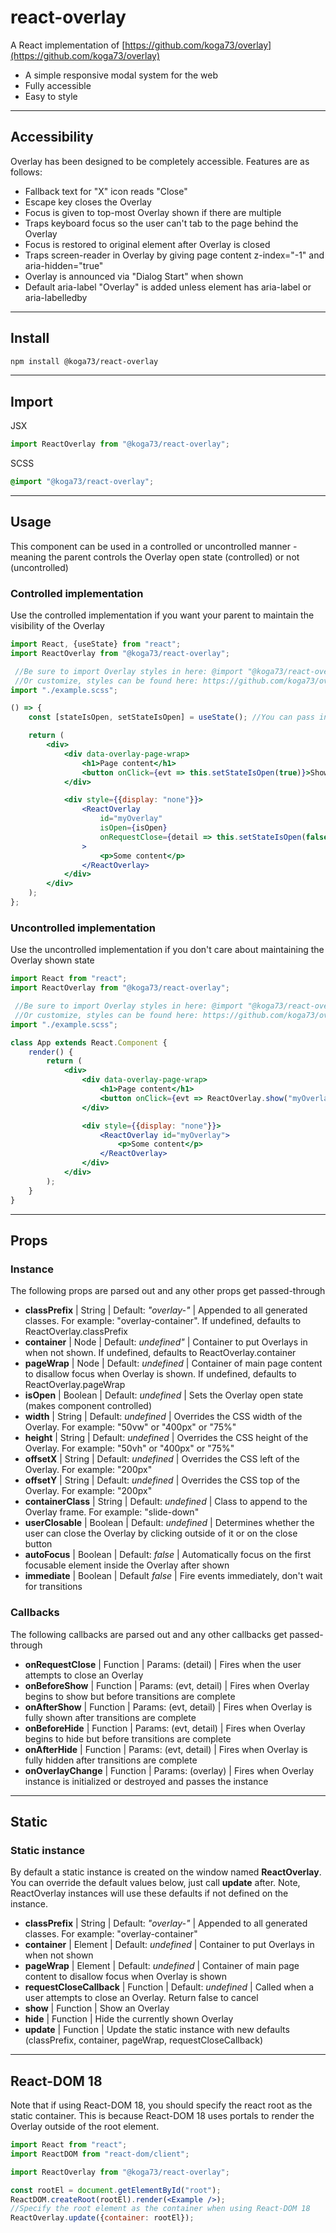 # react-overlay

A React implementation of [https://github.com/koga73/overlay](https://github.com/koga73/overlay)

-   A simple responsive modal system for the web
-   Fully accessible
-   Easy to style

---

## Accessibility

Overlay has been designed to be completely accessible. Features are as follows:

-   Fallback text for "X" icon reads "Close"
-   Escape key closes the Overlay
-   Focus is given to top-most Overlay shown if there are multiple
-   Traps keyboard focus so the user can't tab to the page behind the Overlay
-   Focus is restored to original element after Overlay is closed
-   Traps screen-reader in Overlay by giving page content z-index="-1" and aria-hidden="true"
-   Overlay is announced via "Dialog Start" when shown
-   Default aria-label "Overlay" is added unless element has aria-label or aria-labelledby

---

## Install

```bash
npm install @koga73/react-overlay
```

---

## Import

JSX

```jsx
import ReactOverlay from "@koga73/react-overlay";
```

SCSS

```scss
@import "@koga73/react-overlay";
```

---

## Usage

This component can be used in a controlled or uncontrolled manner - meaning the parent controls the Overlay open state (controlled) or not (uncontrolled)

### Controlled implementation

Use the controlled implementation if you want your parent to maintain the visibility of the Overlay

<!-- prettier-ignore -->
```jsx
import React, {useState} from "react";
import ReactOverlay from "@koga73/react-overlay";

 //Be sure to import Overlay styles in here: @import "@koga73/react-overlay"
 //Or customize, styles can be found here: https://github.com/koga73/overlay/tree/master/css
import "./example.scss";

() => {
	const [stateIsOpen, setStateIsOpen] = useState(); //You can pass in an initial value here

	return (
		<div>
			<div data-overlay-page-wrap>
				<h1>Page content</h1>
				<button onClick={evt => this.setStateIsOpen(true)}>Show Overlay</button>
			</div>

			<div style={{display: "none"}}>
				<ReactOverlay
					id="myOverlay"
					isOpen={isOpen}
					onRequestClose={detail => this.setStateIsOpen(false)}
				>
					<p>Some content</p>
				</ReactOverlay>
			</div>
		</div>
	);
};
```

### Uncontrolled implementation

Use the uncontrolled implementation if you don't care about maintaining the Overlay shown state

<!-- prettier-ignore -->
```jsx
import React from "react";
import ReactOverlay from "@koga73/react-overlay";

 //Be sure to import Overlay styles in here: @import "@koga73/react-overlay"
 //Or customize, styles can be found here: https://github.com/koga73/overlay/tree/master/css
import "./example.scss";

class App extends React.Component {
	render() {
		return (
			<div>
				<div data-overlay-page-wrap>
					<h1>Page content</h1>
					<button onClick={evt => ReactOverlay.show("myOverlay")}>Show Overlay</button>
				</div>

				<div style={{display: "none"}}>
					<ReactOverlay id="myOverlay">
						<p>Some content</p>
					</ReactOverlay>
				</div>
			</div>
		);
	}
}
```

---

## Props

### Instance

The following props are parsed out and any other props get passed-through

-   **classPrefix** | String | Default: _"overlay-"_ | Appended to all generated classes. For example: "overlay-container". If undefined, defaults to ReactOverlay.classPrefix
-   **container** | Node | Default: _undefined"_ | Container to put Overlays in when not shown. If undefined, defaults to ReactOverlay.container
-   **pageWrap** | Node | Default: _undefined_ | Container of main page content to disallow focus when Overlay is shown. If undefined, defaults to ReactOverlay.pageWrap
-   **isOpen** | Boolean | Default: _undefined_ | Sets the Overlay open state (makes component controlled)
-   **width** | String | Default: _undefined_ | Overrides the CSS width of the Overlay. For example: "50vw" or "400px" or "75%"
-   **height** | String | Default: _undefined_ | Overrides the CSS height of the Overlay. For example: "50vh" or "400px" or "75%"
-   **offsetX** | String | Default: _undefined_ | Overrides the CSS left of the Overlay. For example: "200px"
-   **offsetY** | String | Default: _undefined_ | Overrides the CSS top of the Overlay. For example: "200px"
-   **containerClass** | String | Default: _undefined_ | Class to append to the Overlay frame. For example: "slide-down"
-   **userClosable** | Boolean | Default: _undefined_ | Determines whether the user can close the Overlay by clicking outside of it or on the close button
-   **autoFocus** | Boolean | Default: _false_ | Automatically focus on the first focusable element inside the Overlay after shown
-   **immediate** | Boolean | Default _false_ | Fire events immediately, don't wait for transitions

### Callbacks

The following callbacks are parsed out and any other callbacks get passed-through

-   **onRequestClose** | Function | Params: (detail) | Fires when the user attempts to close an Overlay
-   **onBeforeShow** | Function | Params: (evt, detail) | Fires when Overlay begins to show but before transitions are complete
-   **onAfterShow** | Function | Params: (evt, detail) | Fires when Overlay is fully shown after transitions are complete
-   **onBeforeHide** | Function | Params: (evt, detail) | Fires when Overlay begins to hide but before transitions are complete
-   **onAfterHide** | Function | Params: (evt, detail) | Fires when Overlay is fully hidden after transitions are complete
-   **onOverlayChange** | Function | Params: (overlay) | Fires when Overlay instance is initialized or destroyed and passes the instance

---

## Static

### Static instance

By default a static instance is created on the window named **ReactOverlay**. You can override the default values below, just call **update** after.
Note, ReactOverlay instances will use these defaults if not defined on the instance.

-   **classPrefix** | String | Default: _"overlay-"_ | Appended to all generated classes. For example: "overlay-container"
-   **container** | Element | Default: _undefined_ | Container to put Overlays in when not shown
-   **pageWrap** | Element | Default: _undefined_ | Container of main page content to disallow focus when Overlay is shown
-   **requestCloseCallback** | Function | Default: _undefined_ | Called when a user attempts to close an Overlay. Return false to cancel
-   **show** | Function | Show an Overlay
-   **hide** | Function | Hide the currently shown Overlay
-   **update** | Function | Update the static instance with new defaults (classPrefix, container, pageWrap, requestCloseCallback)

---

## React-DOM 18

Note that if using React-DOM 18, you should specify the react root as the static container. This is because React-DOM 18 uses portals to render the Overlay outside of the root element.

```jsx
import React from "react";
import ReactDOM from "react-dom/client";

import ReactOverlay from "@koga73/react-overlay";

const rootEl = document.getElementById("root");
ReactDOM.createRoot(rootEl).render(<Example />);
//Specify the root element as the container when using React-DOM 18
ReactOverlay.update({container: rootEl});
```
